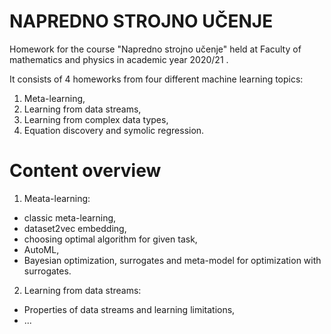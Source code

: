 # NAPREDNO STROJNO UČENJE
Homework for the course "Napredno strojno učenje" held at Faculty of mathematics and physics in academic year 2020/21 .

It consists of 4 homeworks from four different machine learning topics:

1. Meta-learning,
2. Learning from data streams,
3. Learning from complex data types,
4. Equation discovery and symolic regression.

# Content overview

1. Meata-learning:
  - classic meta-learning,
  - dataset2vec embedding,
  - choosing optimal algorithm for given task,
  - AutoML,
  - Bayesian optimization, surrogates and meta-model for optimization with surrogates.

2. Learning from data streams:
  - Properties of data streams and learning limitations,
  - ...

